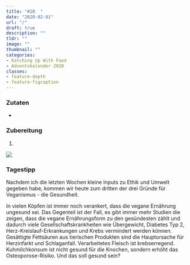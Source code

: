 ```yaml
---
title: "#20  "
date: "2020-02-01"
url: "/"
draft: true
description: ""
tldr: ""
image: ""
thumbnail: ""
categories:
- Katching Up With Food
- Adventskalender 2020
classes: 
- feature-depth
- feature-figcaption
---
```



<!--more-->

### Zutaten

- 


### Zubereitung

1. 

![](/img/advent2020/quinoapaprika.jpg)

### Tagestipp

Nachdem ich die letzten Wochen kleine Inputs zu Ethik und Umwelt gegeben habe, kommen wir heute zum dritten der drei Gründe für Veganismus - die Gesundheit.

In vielen Köpfen ist immer noch verankert, dass die vegane Ernährung ungesund sei. Das Gegenteil ist der Fall, es gibt immer mehr Studien die zeigen, dass die vegane Ernährungsform zu den gesündesten zählt und dadurch viele Gesellschaftskrankheiten wie Übergewicht, Diabetes Typ 2, Herz-Kreislauf-Erkrankungen und Krebs vermindert werden können. Gesättigte Fettsäuren aus tierischen Produkten sind die Hauptursache für Herzinfarkt und Schlaganfall. Verarbeitetes Fleisch ist krebserregend. Kuhmilchkonsum ist nicht gesund für die Knochen, sondern erhöht das Osteoporose-Risiko. Und das soll gesund sein?